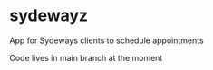 # sydewayz
App for Sydeways clients to schedule appointments

Code lives in main branch at the moment
